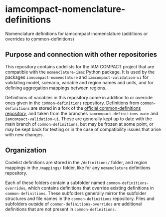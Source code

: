 # iamcompact-nomenclature-definitions
Nomenclature definitions for iamcompact-nomenclature (additions or overrides to common-definitions)


## Purpose and connection with other repositories

This repository contains codelists for the IAM COMPACT project that are
compatible with the `nomenclature-iamc` Python package. It is used by the
packages `iamcompact-nomenclature` and `iamcompact-validation-ui` for validating
model, scenario, variable and region names and units, and for defining
aggregation mappings between regions.

Definitions of variables in this repository come in addition to or override ones
given in the `common-definitions` repository. Definitions from
`common-definitions` are stored in a fork of the
[official common-definitions repository](https://github.com/IAMconsortium/common-definitions),
and taken from the branches `iamcompact-definitions-main` and
`iamcompact-validation-ui`. These are generally kept up to date with the main
branch of `common-definitions`, but may be frozen at some point, or may be kept
back for testing or in the case of compatibility issues that arise with new
changes.


## Organization

Codelist definitions are stored in the `/definitions/` folder, and region
mappings in the `/mappings/` folder, like for any `nomenclature` definitions
repository.

Each of these folders contain a subfolder named `common-definitions-overrides`,
which contains definitions that override existing definitions in
`common-definitions`. These subfolders generally mirror the subfolder structures
and file names in the `common-definitions` repository. Files and subfolders
outside of `common-definitions-overrides` are additional definitions that are
not present in `common-definitions`.
